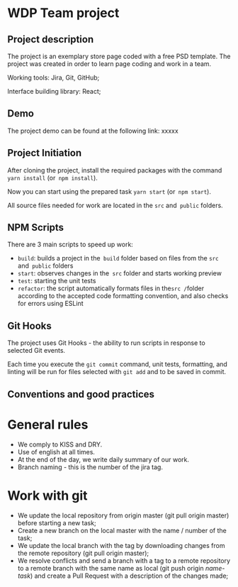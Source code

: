 


# WDP Team project


## Project description

The project is an exemplary store page coded with a free PSD template. The project was created in order to learn page coding and work in a team.

Working tools:
Jira, Git, GitHub;

Interface building library:
React;

## Demo

The project demo can be found at the following link: xxxxx

## Project Initiation

After cloning the project, install the required packages with the command `yarn install` (or` npm install`).

Now you can start using the prepared task `yarn start` (or` npm start`).

All source files needed for work are located in the `src` and` public` folders.

## NPM Scripts

There are 3 main scripts to speed up work:

- `build`: builds a project in the` build` folder based on files from the `src` and` public` folders
- `start`: observes changes in the` src` folder and starts working preview
- `test`: starting the unit tests
- `refactor`: the script automatically formats files in the` src / `folder
  according to the accepted code formatting convention, and also checks for errors using ESLint

## Git Hooks

The project uses Git Hooks - the ability to run scripts in response to selected Git events.

Each time you execute the `git commit` command, unit tests, formatting, and linting will be run
for files selected with `git add` and to be saved in commit.

## Conventions and good practices

# General rules

- We comply to KISS and DRY.
- Use of english at all times.
- At the end of the day, we write daily summary of our work.
- Branch naming - this is the number of the jira tag.

# Work with git

- We update the local repository from origin master (git pull origin master) before starting a new task;
- Create a new branch on the local master with the name / number of the task;
- We update the local branch with the tag by downloading changes from the remote repository (git pull origin master);
- We resolve conflicts and send a branch with a tag to a remote repository to a remote branch with the same name as local (git push origin _name-task_) and create a Pull Request with a description of the changes made;

